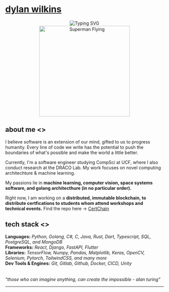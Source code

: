 # [dylan wilkins](https://google.com)

<div align="center">
  <img src="https://readme-typing-svg.demolab.com?font=Fira+Code&weight=500&size=22&pause=1000&color=36BCF7FF&center=true&vCenter=true&width=600&lines=technologia+progressus+humanitatem;technology+advances+humanity" alt="Typing SVG" />
</div>

<div align="center">
  <img src="https://media4.giphy.com/media/v1.Y2lkPTc5MGI3NjExMHZrMDN0cGplajF6b3BoYnl1ZWk2MWxobzZoZTZ5aTY0dmJ6M2hrOCZlcD12MV9pbnRlcm5hbF9naWZfYnlfaWQmY3Q9Zw/Ws6T5PN7wHv3cY8xy8/giphy.gif" alt="Superman Flying" width="288" height="288" />
</div>


## about me <>

I believe software is an extension of our mind, gifted to us to progress humanity. Every line of code we write has the potential to push the boundaries of what's possible and make the world a little better.

Currently, I'm a software engineer studying CompSci at UCF, where I also conduct research at the  DRACO Lab. My work focuses on novel computing architechture & machine learning.


My passions lie in **machine learning, computer vision, space systems software, and golang architecthure (in no particular order).**

Right now, I am working on a **distributed, immutable blockchain, to distribute certfications to students whom attend workshops and technical events.** Find the repo here -> [CertChain](https://github.com/dylandhw/certification-blockchain)

## tech stack <>
**Languages:** *Python, Golang, C#, C, Java, Rust, Dart, Typescript, SQL, PostgreSQL, and MongoDB*
<br>
**Frameworks:** *React, Django, FastAPI, Flutter*
<br>
**Libraries:** *TensorFlow, Numpy, Pandas, Matplotlib, Keras, OpenCV, Selenium, Pytorch, TailwindCSS, and many more*
<br>
**Dev Tools & Engines:** *Git, Gitlab, Github, Docker, CICD, Unity*
\
\
\
*"those who can imagine anything, can create the impossible - alan turing"*

---
